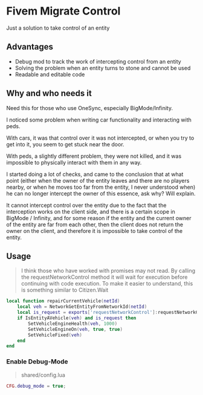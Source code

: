 # Fivem Migrate Control
Just a solution to take control of an entity

## Advantages
- Debug mod to track the work of intercepting control from an entity
- Solving the problem when an entity turns to stone and cannot be used
- Readable and editable code

## Why and who needs it
Need this for those who use OneSync, especially BigMode/Infinity.

I noticed some problem when writing car functionality and interacting with peds.

With cars, it was that control over it was not intercepted, or when you try to get into it, you seem to get stuck near the door.

With peds, a slightly different problem, they were not killed, and it was impossible to physically interact with them in any way.

I started doing a lot of checks, and came to the conclusion that at what point (either when the owner of the entity leaves and there are no players nearby, or when he moves too far from the entity, I never understood when) he can no longer intercept the owner of this essence, ask why? Will explain.

It cannot intercept control over the entity due to the fact that the interception works on the client side, and there is a certain scope in BigMode / Infinity, and for some reason if the entity and the current owner of the entity are far from each other, then the client does not return the owner on the client, and therefore it is impossible to take control of the entity.
## Usage

> I think those who have worked with promises may not read.
> By calling the requestNetworkControl method it will wait for execution before continuing with code execution.
> To make it easier to understand, this is something similar to Citizen.Wait
```Lua
local function repairCurrentVehicle(netId)
    local veh = NetworkGetEntityFromNetworkId(netId)
    local is_request = exports['requestNetworkControl']:requestNetworkControl(netId)
    if IsEntityAVehicle(veh) and is_request then
        SetVehicleEngineHealth(veh, 1000)
        SetVehicleEngineOn(veh, true, true)
        SetVehicleFixed(veh)
    end
end
```
### Enable Debug-Mode
> shared/config.lua
```Lua
CFG.debug_mode = true;
```
